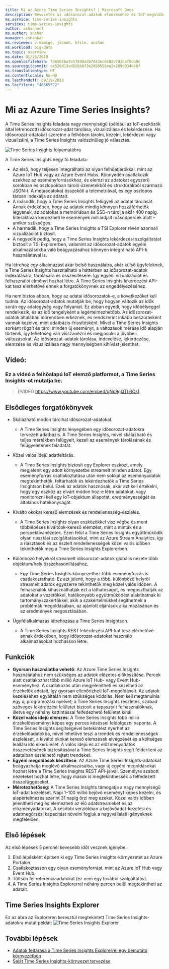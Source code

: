 ```yaml
---
title: Mi az Azure Time Series Insights? | Microsoft Docs
description: Bevezetés az idősorozat-adatok elemzéséhez és IoT-megoldásokhoz készült új Azure Time Series Insights szolgáltatás használatába.
ms.service: time-series-insights
services: time-series-insights
author: ashannon7
ms.author: anshan
manager: cshankar
ms.reviewer: v-mamcge, jasonh, kfile, anshan
ms.workload: big-data
ms.topic: overview
ms.date: 01/26/2018
ms.openlocfilehash: f865086a7e57898adb7d43ec0c02c7d38ef0da9c
ms.sourcegitcommit: ce526d13cd826b6f3e2d80558ea2e289d034d48f
ms.translationtype: HT
ms.contentlocale: hu-HU
ms.lasthandoff: 09/19/2018
ms.locfileid: "46365572"
---
```

# <a name="what-is-azure-time-series-insights"></a>Mi az Azure Time Series Insights?

A Time Series Insights feladata nagy mennyiségű (például az IoT-eszközök által létrehozott) idősorozat-adat tárolása, vizualizálása és lekérdezése.  Ha idősorozat-adatokat szeretne a felhőben tárolni, kezelni, lekérdezni vagy vizualizálni, a Time Series Insights valószínűleg jó választás.  

![Time Series Insights folyamatábra](media/overview/time-series-insights-flowchart.png)

A Time Series Insights négy fő feladata:

- Az első, hogy teljesen integrálható az olyan felhőátjárókkal, mint az Azure IoT Hub vagy az Azure Event Hubs. Könnyedén csatlakozik ezekhez az eseményforrásokhoz, és elemzi az adatokat egyszerű sorokban és oszlopokban tároló üzenetekből és struktúrákból származó JSON-t. A metaadatokat összeköti a telemetriával, és egy oszlopos tárban indexálja az adatait.
- A második, hogy a Time Series Insights felügyeli az adatai tárolását. Annak érdekében, hogy az adatok mindig könnyen hozzáférhetők legyenek, az adatokat a memóriában és SSD-n tárolja akár 400 napig. Interaktívan kérdezheti le események milliárdjait másodpercek alatt – amikor szükséges.
- A harmadik, hogy a Time Series Insights a TSI Explorer révén azonnali vizualizációt biztosít.  
- A negyedik pedig, hogy a Time Series Insights lekérdezési szolgáltatást biztosít a TSI Explorerben, valamint az idősorozat-adatok egyéni alkalmazásokba való beágyazásához könnyen integrálható API-k használatával is.  

Ha létrehoz egy alkalmazást akár belső használatra, akár külső ügyfeleknek, a Time Series Insights használható a háttérben az idősorozat-adatok indexálására, tárolására és összesítésére. Így egyéni vizualizációt és felhasználói élményt hozhat létre.  A Time Series Insights lekérdezési API-kat tesz elérhetővé ennek a forgatókönyvnek az engedélyezéséhez.  

Ha nem biztos abban, hogy az adatai idősorozatok-e, a következőket kell tudnia.  Az idősorozat-adatok mutatják be, hogy hogyan változik az idők során egy adategység vagy folyamat.  Ez abban egyedi, hogy időbélyeggel rendelkezik, és az idő tengelyként a legértelmezhetőbb.  Az idősorozat-adatok általában időrendben érkeznek, és rendszerint inkább beszúrásként vannak kezelve, mint adatbázis-frissítésként.  Mivel a Time Series Insights sorként rögzít és tárol minden új eseményt, a változások mérése idő alapján történik, így lehetőség van visszanézni és megjósolni a jövőbeli változásokat.  Az idősorozat-adatok tárolása, indexelése, lekérdezése, elemzése és vizualizálása nagy mennyiségben kihívást jelenthet.  

## <a name="video"></a>Videó: 

### <a name="in-this-video-we-provide-an-overview-of-time-series-insights-a-cloud-based-iot-analytics-platformbr"></a>Ez a videó a felhőalapú IoT elemző platformot, a Time Series Insights-ot mutatja be.</br>

> [!VIDEO https://www.youtube.com/embed/qNc9gQTLROs]

## <a name="primary-scenarios"></a>Elsődleges forgatókönyvek

- Skálázható módon tárolhat idősorozat-adatokat.  
  - A Time Series Insights lényegében egy idősorozat-adatokra tervezett adatbázis.  A Time Series Insights, mivel skálázható és teljes mértékben felügyelt, kezeli az események tárolásának és felügyeletének feladatát.

- Közel valós idejű adatfeltárás.  
  - A Time Series Insights biztosít egy Explorer eszközt, amely megjelenít egy adott környezetbe streamelt minden adatot.  Egy eseményforrás csatlakoztatása után nem sokkal az eseményadatok megtekinthetők, feltárhatók és lekérdezhetők a Time Series Insightson belül.  Ezek az adatok hasznosak, akár azt kell értékelni, hogy egy eszköz az elvárt módon hoz-e létre adatokat, vagy monitorozni kell egy IoT-objektum állapotát, eredményességét és általános hatékonyságát.  

- Kiváltó okokat kereső elemzések és rendellenesség-észlelés.
  - A Time Series Insights olyan eszközökkel visz végbe és ment többlépéses kiváltóok-kereső elemzést, mint a minták és a perspektívanézetek.  Ezen felül a Time Series Insights együttműködik olyan riasztási szolgáltatásokkal, mint az Azure Stream Analytics, így a riasztások és az észlelt rendellenességek közel valós időben tekinthetők meg a Time Series Insights Explorerben.  

- Különböző helyekről streamelt idősorozat-adatok globális nézete több objektum/hely összehasonlításához.
  - Egy Time Series Insights környezethez több eseményforrás is csatlakoztatható.  Ez azt jelenti, hogy a több, különböző helyről streamelt adatok egyszerre tekinthetők meg közel valós időben.  A felhasználók kihasználhatják ezt a láthatóságot, és megoszthatják az adatokat a vezetőkkel, hatékonyabb együttműködést alakíthatnak ki tartományszakértőkkel, akik a szakértelmükkel segíthetnek a problémák megoldásában, az ajánlott eljárások alkalmazásában és az eredmények megosztásában.

- Ügyfélalkalmazás létrehozása a Time Series Insightson. 
  - A Time Series Insights REST lekérdezési API-kat tesz elérhetővé annak érdekében, hogy idősorozat-adatokat használó alkalmazásokat hozhasson létre.

## <a name="capabilities"></a>Funkciók

- **Gyorsan használatba vehető**: Az Azure Time Series Insights használatához nem szükséges az adatok előzetes előkészítése. Percek alatt csatlakozhat több millió Azure IoT Hub- vagy Event Hub-eseményhez. A csatlakozás után megjelenítheti és kezelheti az érzékelők adatait, így gyorsan ellenőrizheti IoT-megoldásait. Az adatok kezeléséhez egyáltalán nem szükséges kódolás.
Nem kell megtanulnia egy új programozási nyelvet; a Time Series Insights részletes, szabad szöveges lekérdezési felületet biztosít a tapasztalt felhasználóknak, illetve egy néhány kattintással felfedezhető felületet kínál.
- **Közel valós idejű elemzés**: A Time Series Insights több millió érzékelőeseményt képes egy perces késéssel feldolgozni naponta. A Time Series Insights segítségével betekintést nyerhet az érzékelőadatokba, mivel lehetővé teszi a trendek és rendellenességek észlelését, a kiváltó okokat kereső elemzések elvégzését és a költséges leállási idő elkerülését. A valós idejű és az előzményadatok összevetésének biztosításával a Time Series Insights segít felderíteni az adataiban észlelhető rejtett trendeket.
- **Egyéni megoldások készítése**: Az Azure Time Series Insights-adatokat beágyazhatja meglévő alkalmazásaiba, vagy új egyéni megoldásokat hozhat létre a Time Series Insights REST API-jaival. Személyre szabott nézeteket hozhat létre, hogy mások is megtekinthessék a felfedezett összefüggéseket.
- **Méretezhetőség:** A Time Series Insights támogatja a nagy mennyiségű IoT-adat kezelését. Napi 1–100 millió bejövő eseményt képes kezelni, és alapértelmezés szerint 31 napig őrzi meg ezeket. Közel valós időben jelenítheti meg és elemezheti az élő adatstreameket és az előzményadatokat. A későbbi verziókban a bejövőadat-kezelési és adatmegőrzési kapacitást növelni fogjuk a nagyvállalati igényeknek megfelelően.

## <a name="getting-started"></a>Első lépések
Az első lépések 5 percnél kevesebb időt vesznek igénybe. 

1.  Első lépésként építsen ki egy Time Series Insights-környezetet az Azure Portalon. 
2.  Csatlakoztasson egy olyan eseményforrást, mint az Azure IoT Hub vagy Event Hub.  
3.  Töltsön fel referenciaadatokat (ez nem egy további szolgáltatás).
4.  A Time Series Insights Explorerrel néhány percen belül megtekintheti az adatait.

## <a name="time-series-insights-explorer"></a>Time Series Insights Explorer
Ez az ábra az Exploreren keresztül megtekintett Time Series Insights-adatokra mutat példát: ![Time Series Insights Explorer](media/time-series-insights-explorer/explorer4.png)

## <a name="next-steps"></a>További lépések
 - [Adatok feltárása a Time Series Insights Explorerrel egy bemutató környezetben](./time-series-quickstart.md)
 - [Saját Time Series Insights-környezet tervezése](time-series-insights-environment-planning.md)

